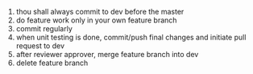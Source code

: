 1. thou shall always commit to dev before the master
2. do feature work only in your own feature branch
3. commit regularly
4. when unit testing is done, commit/push final changes and initiate pull request to dev
5. after reviewer approver, merge feature branch into dev
6. delete feature branch
